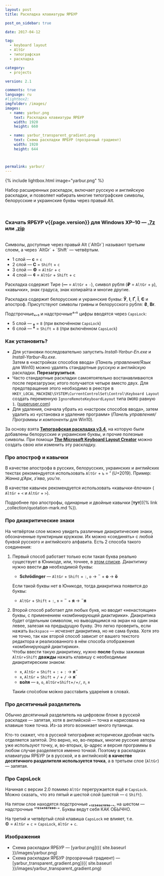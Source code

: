 ```yaml
---
layout: post
title: Раскладка клавиатуры ЯРБУР

post_on_sidebar: true

date: 2017-04-12

tag:
  - keyboard layout
  - AltGr
  - типографская
  - раскладка

category:
  - projects

version: 2.1

comments: true
language: ru
#lightbox2:
imgfolder: /images/
images:
  - name: yarbur.png
    text: Раскладка клавиатуры ЯРБУР
    width: 1920
    height: 660

  - name: yarbur_transparent_gradient.png
    text: Схема раскладки ЯРБУР (прозрачный градиент)
    width: 1920
    height: 644



permalink: yarbur/
---
```

{% include lightbox.html image="yarbur.png" %}

Набор расширенных раскладок, включает русскую и английскую раскладки, и позволяет набирать многие типографские символы, белорусские и украинские буквы через правый Alt.
<!--more-->
<br>

### Скачать ЯРБУР v{{page.version}} для Windows XP–10 — **[.7z](https://github.com/yalov/yarbur-keyboard-layouts/releases/download/{{page.version}}/Yarbur_v{{page.version}}.7z)** или **[.zip](https://github.com/yalov/yarbur-keyboard-layouts/releases/download/{{page.version}}/Yarbur_v{{page.version}}.zip)**

<br>
Символы, доступные через правый Alt (`AltGr`) называют третьим слоем, а через `AltGr` + `Shift` — четвёртым.

* 1 слой — **с** = `с`
* 2 слой — **С** = `Shift` + `с`
* 3 слой — **©** = `AltGr` + `c`
* 4 слой — **¢** = `AltGr` + `Shift` + `c`

Раскладка содержит Тире (**—** = `AltGr` + `-`), символ рубля (**₽** = `AltGr` + `р`), «кавычки», знак градуса, знак копирайта и многие другие.

Раскладка содержит белорусские и украинские буквы: **Ў**, **І**, **Ґ**, **Ї**, **Є** и апостроф. Присутствуют символы гривны и белорусского рубля:
**₴**, **Br**.

Подстрочные₄₊₅ и надстрочные⁴⁺⁵ цифры вводятся через `CapsLock`:

* 5 слой — **₈** = `8` (при включённом `CapsLock`)
* 6 слой — **⁸** = `Shift` + `8` (при включённом `CapsLock`)

### Как установить?

 * Для установки последовательно запустить *Install-Yarbur-En.exe* и *Install-Yarbur-Ru.exe*.  
Затем в «настройках способов ввода» (*Панель управления/Язык* для Win10) можно удалять стандартные русскую и английскую раскладки. **Перезагрузиться**.
 * Часто стандартные раскладки самоятоятельно востанавливаются после перезагрузки; итого получается четыре вместо двух. Для предотвращения этого необходимо в реестре в `HKEY_LOCAL_MACHINE\SYSTEM\CurrentControlSet\Control\Keyboard Layout` создать переменную `IgnoreRemoteKeyboardLayout` типа `DWORD` равную `1`. ([superuser.com](https://superuser.com/questions/483086/how-do-i-remove-automatically-added-keyboard-layouts))
 * Для удаления, сначала убрать из «настроек способов ввода», затем удалить из «установка и удаление программ» (*Панель управления/Программы и компоненты* для Win10).

За основу взята [**Типографская раскладка v3.4**](http://ilyabirman.ru/projects/typography-layout/), на которую были добавлены белорусские и украинские буквы, и прочие полезные символы.
При помощи [**The Microsoft Keyboard Layout Creator**](https://msdn.microsoft.com/keyboardlayouts.aspx) можно создать свою или изменить эту раскладку.

### Про апостроф и кавычки

В качестве апострофа в русских, белорусских, украинских и английских текстах рекомендуется использовать  `AltGr` + `ъ` = **’** (U+2019). Пример: *Жанна д’Арк*, *з’ява*, *you’re*.

В качестве кавычек рекомендуется использовать «кавычки-ёлочки» ( `AltGr` + `<` и `AltGr` + `>`).

Подробнее про апострофы, одинарные и двойные кавычки [**тут**]({% link _collection/quotation-mark.md %}).


### Про диакритические знаки

На четвёртом слое можно увидеть различные диакритические знаки, обозначенные пунктирным кружком. Их можно «соединять» с любой буквой русского и английского алфавита.
Есть 2 способа такого соединения:
 1. Первый способ работает только если такая буква реально существует в Юникоде, или, точнее, в [этом списке](https://github.com/yalov/yarbur-keyboard-layouts/blob/master/diacritical_mark.txt).
    Диактитику нужно ввести **до** необходимой буквы:  
    * **Schrödinger** — `AltGr` + `Shift` + `:`,  `o` → **¨** + **o** → **ö**  
 
    Если такой буквы нет в Юникоде, тогда диакритика появится до буквы:  
    * `AltGr` + `Shift` + `:`,  `я` =  **¨** + **я** → **¨я**

 2. Второй способ работает для любых букв, но вводит «ненастоящие» буквы, с применением «комбинирующей диактирики». 
    Диакритика будет отдельным символом, но выводящимся на экран на один знак левее, залезая на предыдущую букву. Это легко проверить, если нажать `Backspace` — исчезнет диакритика, но не сама буква. Хотя это не точно, так как второй способ зависит от вашего текстого редактора и реализованного в нём способа отображения «комбинирующей диактирики».  
    Чтобы ввести такую диакритику, нужно **после** буквы зажимая  `AltGr`+`Shift` **дважды** нажать клавишу с необходимым диакритиреским знаком:
    * `я`,  `AltGr` + `Shift` + `:` + `:`  → **я̈**  
    * `я`,  `AltGr` + `Shift` + `/` + `/`  → **я́**  
    * **во́ля** — `в`, `о`, `AltGr`+`Shift`+`/`+`/`, `л`, `я`  

    Таки́м спо́собом мо́жно расста́вить ударе́ния в слова́х.

### Про десятичный разделитель
Обычно десятичный разделитель на цифровом блоке в русской раскладке — запятая, хотя в английской — точка и нарисована на клавише тоже точка. Из-за этого возникает много путаницы.

Кто-то скажет, что в русской типографике исторически дробная часть отделяется запятой. Это верно, но, во-первых, многие русские авторы уже используют точку, и, во-вторых, ip-адрес и версия программы в любом случае разделяется именно точкой. Поэтому в раскладках клавиатуры ЯРБУР (и в русской, и в английской) **в качестве десятичного разделителя используется точка**, а в третьем слое (`AltGr`) — запятая.

### Про CapsLock
Начиная с версии 2.0 помимо `AltGr` перегружается ещё и `CapsLock`. Можно сказать, что это пятый и шестой слой (шестой — с `Shift`).

На пятом слое находятся подстрочные  **₌₁₂₃₄₅₆₇₈₉₀₋₊**, на шестом — надстрочные **⁼¹²³⁴⁵⁶⁷⁸⁹⁰⁻⁺**. Буквы ведут себя КАК ОБЫЧНО.

На третий и четвёртый слой клавиша `CapsLock` не влияет, т.е. © = `AltGr` + `с` = `CapsLock`, `AltGr` + `с`.


### Изображения

<!-- {% include lightbox.html height='10rem' %} -->

 * Схема раскладки ЯРБУР — [yarbur.png]({{ site.baseurl }}/images/yarbur.png)
 * Схема раскладки ЯРБУР (прозрачный градиент) — [yarbur_transparent_gradient.png]({{ site.baseurl }}/images/yarbur_transparent_gradient.png)
